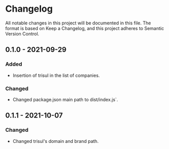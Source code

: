 # Changelog
All notable changes in this project will be documented in this file.
The format is based on Keep a Changelog, and this project adheres to Semantic Version Control.

## 0.1.0 - 2021-09-29
### Added
  - Insertion of trisul in the list of companies.

### Changed
  - Changed package.json main path to dist/index.js`.

## 0.1.1 - 2021-10-07
### Changed
  - Changed trisul's domain and brand path.
